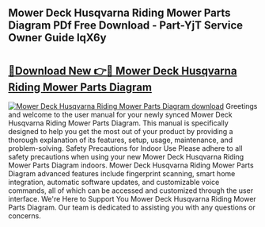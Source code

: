 ## Mower Deck Husqvarna Riding Mower Parts Diagram PDf Free Download - Part-YjT Service Owner Guide lqX6y

# <h2><a href="http://dfnx77.blite.top/?on=Mower+Deck+Husqvarna+Riding+Mower+Parts+Diagram">🔗Download New 👉🔴 Mower Deck Husqvarna Riding Mower Parts Diagram</a></h2>

[![Mower Deck Husqvarna Riding Mower Parts Diagram download](https://i.imgur.com/lujVjoI.png)](http://dfnx77.blite.top/?on=Mower+Deck+Husqvarna+Riding+Mower+Parts+Diagram)
Greetings and welcome to the user manual for your newly synced Mower Deck Husqvarna Riding Mower Parts Diagram. This manual is specifically designed to help you get the most out of your product by providing a thorough explanation of its features, setup, usage, maintenance, and problem-solving. Safety Precautions for Indoor Use Please adhere to all safety precautions when using your new Mower Deck Husqvarna Riding Mower Parts Diagram indoors. Mower Deck Husqvarna Riding Mower Parts Diagram advanced features include fingerprint scanning, smart home integration, automatic software updates, and customizable voice commands, all of which can be accessed and customized through the user interface. We're Here to Support You Mower Deck Husqvarna Riding Mower Parts Diagram. Our team is dedicated to assisting you with any questions or concerns.
